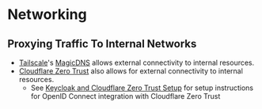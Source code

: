 # Networking

## Proxying Traffic To Internal Networks

- [Tailscale](https://tailscale.com/)'s
  [MagicDNS](https://tailscale.com/kb/1081/magicdns/) allows external
  connectivity to internal resources.
- [Cloudflare Zero Trust](https://www.cloudflare.com/products/zero-trust/) also
  allows for external connectivity to internal resources.
  - See
    [Keycloak and Cloudflare Zero Trust Setup](/devops/keycloak-cloudflare.md)
    for setup instructions for OpenID Connect integration with Cloudflare Zero
    Trust
